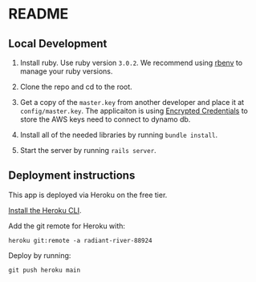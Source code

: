 # README

## Local Development

1. Install ruby. Use ruby version `3.0.2`. We recommend using [rbenv](https://github.com/rbenv/rbenv) to manage your ruby versions.

2. Clone the repo and cd to the root.

3. Get a copy of the `master.key` from another developer and place it at `config/master.key`.
The applicaiton is using [Encrypted Credentials](https://guides.rubyonrails.org/security.html#custom-credentials) to store the AWS keys need to connect to dynamo db.

4. Install all of the needed libraries by running `bundle install`.

5. Start the server by running `rails server`.

## Deployment instructions

This app is deployed via Heroku on the free tier.

[Install the Heroku
CLI](https://devcenter.heroku.com/articles/heroku-cli#download-and-install).

Add the git remote for Heroku with:

```
heroku git:remote -a radiant-river-88924
```

Deploy by running:

```
git push heroku main
```
